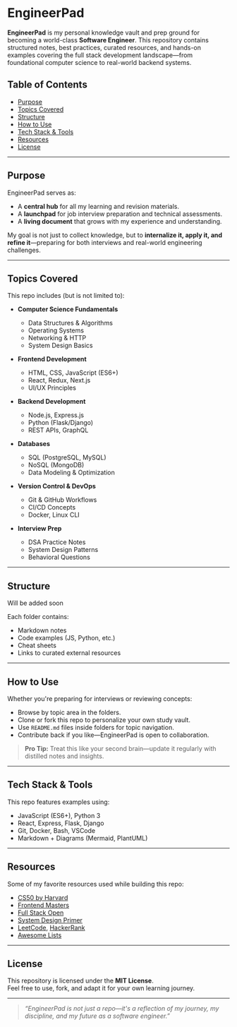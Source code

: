 # EngineerPad

**EngineerPad** is my personal knowledge vault and prep ground for becoming a world-class **Software Engineer**. This repository contains structured notes, best practices, curated resources, and hands-on examples covering the full stack development landscape—from foundational computer science to real-world backend systems.

## Table of Contents

- [Purpose](#purpose)
- [Topics Covered](#topics-covered)
- [Structure](#structure)
- [How to Use](#how-to-use)
- [Tech Stack & Tools](#tech-stack--tools)
- [Resources](#resources)
- [License](#license)

---

## Purpose

EngineerPad serves as:
- A **central hub** for all my learning and revision materials.
- A **launchpad** for job interview preparation and technical assessments.
- A **living document** that grows with my experience and understanding.

My goal is not just to collect knowledge, but to **internalize it, apply it, and refine it**—preparing for both interviews and real-world engineering challenges.

---

## Topics Covered

This repo includes (but is not limited to):

- **Computer Science Fundamentals**
  - Data Structures & Algorithms
  - Operating Systems
  - Networking & HTTP
  - System Design Basics

- **Frontend Development**
  - HTML, CSS, JavaScript (ES6+)
  - React, Redux, Next.js
  - UI/UX Principles

- **Backend Development**
  - Node.js, Express.js
  - Python (Flask/Django)
  - REST APIs, GraphQL

- **Databases**
  - SQL (PostgreSQL, MySQL)
  - NoSQL (MongoDB)
  - Data Modeling & Optimization

- **Version Control & DevOps**
  - Git & GitHub Workflows
  - CI/CD Concepts
  - Docker, Linux CLI

- **Interview Prep**
  - DSA Practice Notes
  - System Design Patterns
  - Behavioral Questions

---

## Structure

Will be added soon



Each folder contains:
- Markdown notes
- Code examples (JS, Python, etc.)
- Cheat sheets
- Links to curated external resources

---

## How to Use

Whether you're preparing for interviews or reviewing concepts:
- Browse by topic area in the folders.
- Clone or fork this repo to personalize your own study vault.
- Use `README.md` files inside folders for topic navigation.
- Contribute back if you like—EngineerPad is open to collaboration.

> **Pro Tip:** Treat this like your second brain—update it regularly with distilled notes and insights.

---

## Tech Stack & Tools

This repo features examples using:

- JavaScript (ES6+), Python 3
- React, Express, Flask, Django
- Git, Docker, Bash, VSCode
- Markdown + Diagrams (Mermaid, PlantUML)

---

## Resources

Some of my favorite resources used while building this repo:

- [CS50 by Harvard](https://cs50.harvard.edu/)
- [Frontend Masters](https://frontendmasters.com/)
- [Full Stack Open](https://fullstackopen.com/)
- [System Design Primer](https://github.com/donnemartin/system-design-primer)
- [LeetCode](https://leetcode.com/), [HackerRank](https://www.hackerrank.com/)
- [Awesome Lists](https://github.com/sindresorhus/awesome)

---

## License

This repository is licensed under the **MIT License**.  
Feel free to use, fork, and adapt it for your own learning journey.

---

> _“EngineerPad is not just a repo—it's a reflection of my journey, my discipline, and my future as a software engineer.”_
